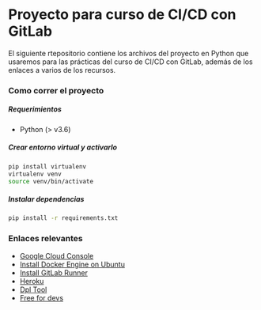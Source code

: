 # Proyecto para curso de CI/CD con GitLab

El siguiente rtepositorio contiene los archivos del proyecto en Python que usaremos para las prácticas del curso de CI/CD con GitLab, además de los enlaces a varios de los recursos.

### Como correr el proyecto

##### Requerimientos

- Python (> v3.6)

##### Crear entorno virtual y activarlo

```bash
pip install virtualenv
virtualenv venv
source venv/bin/activate
```

##### Instalar dependencias

```bash
pip install -r requirements.txt
```

### Enlaces relevantes

- [Google Cloud Console](https://console.cloud.google.com/)
- [Install Docker Engine on Ubuntu](https://docs.docker.com/engine/install/ubuntu/)
- [Install GitLab Runner](https://docs.gitlab.com/runner/install/)
- [Heroku](https://www.heroku.com/)
- [Dpl Tool](https://github.com/travis-ci/dpl)
- [Free for devs](https://free-for.dev/)